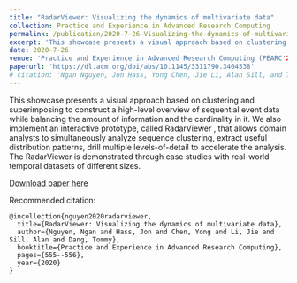 ```yaml
---
title: "RadarViewer: Visualizing the dynamics of multivariate data"
collection: Practice and Experience in Advanced Research Computing
permalink: /publication/2020-7-26-Visualizing-the-dynamics-of-multivariate-data
excerpt: 'This showcase presents a visual approach based on clustering and superimposing to construct a high-level overview of sequential event data while balancing the amount of information and the cardinality in it. We also implement an interactive prototype, called RadarViewer, that allows domain analysts to simultaneously analyze sequence clustering, extract useful distribution patterns, drill multiple levels-of-detail to accelerate the analysis. The RadarViewer is demonstrated through case studies with real-world temporal datasets of different sizes.'
date: 2020-7-26
venue: 'Practice and Experience in Advanced Research Computing (PEARC'20)'
paperurl: 'https://dl.acm.org/doi/abs/10.1145/3311790.3404538'
# citation: 'Ngan Nguyen, Jon Hass, Yong Chen, Jie Li, Alan Sill, and Tommy Dang. 2020. RadarViewer : Visualizing the dynamics of multivariate data. Practice and Experience in Advanced Research Computing. Association for Computing Machinery, New York, NY, USA, 555–556. DOI:https://doi-org.lib-e2.lib.ttu.edu/10.1145/3311790.3404538'
---
```

This showcase presents a visual approach based on clustering and superimposing to construct a high-level overview of sequential event data while balancing the amount of information and the cardinality in it. We also implement an interactive prototype, called RadarViewer , that allows domain analysts to simultaneously analyze sequence clustering, extract useful distribution patterns, drill multiple levels-of-detail to accelerate the analysis. The RadarViewer  is demonstrated through case studies with real-world temporal datasets of different sizes.

[Download paper here](https://artlands.github.io/files/ngan-pearc-2020.pdf)

Recommended citation: 

```
@incollection{nguyen2020radarviewer,
  title={RadarViewer: Visualizing the dynamics of multivariate data},
  author={Nguyen, Ngan and Hass, Jon and Chen, Yong and Li, Jie and Sill, Alan and Dang, Tommy},
  booktitle={Practice and Experience in Advanced Research Computing},
  pages={555--556},
  year={2020}
}
```